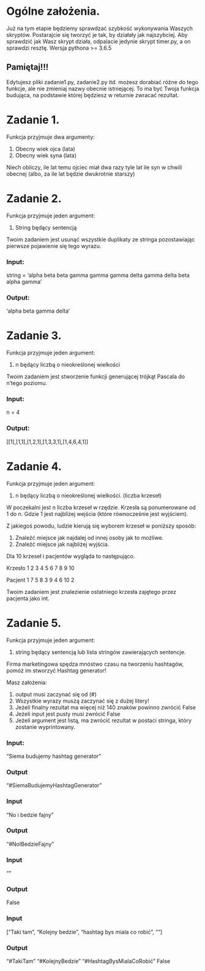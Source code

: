 # Ogólne założenia.
Już na tym etapie będziemy sprawdzać szybkość wykonywania Waszych skryptów. Postarajcie się tworzyć je tak, by działały jak najszybciej.
Aby sprawdzić jak Wasz skrypt działa, odpalacie jedynie skrypt timer.py, a on sprawdzi resztę.
Wersja pythona >= 3.6.5

## Pamiętaj!!!
Edytujesz pliki zadanie1.py, zadanie2.py itd. możesz dorabiać różne do tego funkcje, ale nie zmieniaj nazwy obecnie istniejącej. To ma być Twoja funkcja budująca, na podstawie której będziesz w returnie zwracać rezultat.


# Zadanie 1.
Funkcja przyjmuje dwa argumenty:

1. Obecny wiek ojca (lata)
2. Obecny wiek syna (lata)

Niech obliczy, ile lat temu ojciec miał dwa razy tyle lat ile syn w chwili obecnej (albo, za ile lat
będzie dwukrotnie starszy)

# Zadanie 2.
Funkcja przyjmuje jeden argument:

1. String będący sentencją

Twoim zadaniem jest usunąć wszystkie duplikaty ze stringa pozostawiając pierwsze
pojawienie się tego wyrazu.

### Input:
string = ‘alpha beta beta gamma gamma gamma delta gamma delta beta alpha gamma’
### Output:
‘alpha beta gamma delta’

# Zadanie 3.
Funkcja przyjmuje jeden argument:

1. n będący liczbą o nieokreślonej wielkości

Twoim zadaniem jest stworzenie funkcji generującej trójkąt Pascala do n’tego poziomu.
### Input:
n = 4
### Output:
[[1],[1,1],[1,2,1],[1,3,3,1],[1,4,6,4,1]]

# Zadanie 4.
Funkcja przyjmuje jeden argument:

1. n będący liczbą o nieokreślonej wielkości. (liczba krzeseł)

W poczekalni jest n liczba krzeseł w rzędzie. Krzesła są ponumerowane od 1 do n. Gdzie 1
jest najbliżej wejścia (które równocześnie jest wyjściem).

Z jakiegoś powodu, ludzie kierują się wyborem krzeseł w poniższy sposób:
1. Znaleźć miejsce jak najdalej od innej osoby jak to możliwe.
2. Znaleźć miejsce jak najbliżej wyjścia.

Dla 10 krzeseł i pacjentów wygląda to następująco.

Krzesło 1 2 3 4 5 6 7 8 9 10

Pacjent 1 7 5 8 3 9 4 6 10 2

Twoim zadaniem jest znalezienie ostatniego krzesła zajętego przez pacjenta jako int.

# Zadanie 5.
Funkcja przyjmuje jeden argument:
1. string będący sentencją lub lista stringów zawierających sentencje.

Firma marketingowa spędza mnóstwo czasu na tworzeniu hashtagów, pomóż im stworzyć
Hashtag generator!

Masz założenia:
1. output musi zaczynać się od (#)
2. Wszystkie wyrazy muszą zaczynać się z dużej litery!
3. Jeżeli finalny rezultat ma więcej niż 140 znaków powinno zwrócić False
4. Jeżeli input jest pusty musi zwrócić False
5. Jeżeli argument jest listą, ma zwrócić rezultat w postaci stringa, który zostanie
wyprintowany.
### Input:
“Siema budujemy hashtag generator”
### Output
“#SiemaBudujemyHashtagGenerator”
### Input
“No i       bedzie           fajny”
### Output
“#NoIBedzieFajny”
### Input
“"
### Output
False
### Input
[“Taki tam”, “Kolejny bedzie”, “hashtag bys miala co robić”, “”]
### Output
“#TakiTam”
“#KolejnyBedzie”
“#HashtagBysMialaCoRobić”
False
